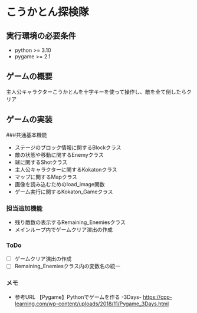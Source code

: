 # こうかとん探検隊
## 実行環境の必要条件
* python >= 3.10
* pygame >= 2.1

## ゲームの概要
主人公キャラクターこうかとんを十字キーを使って操作し、敵を全て倒したらクリア

## ゲームの実装
###共通基本機能
* ステージのブロック情報に関するBlockクラス
* 敵の状態や移動に関するEnemyクラス
* 球に関するShotクラス
* 主人公キャラクターに関するKokatonクラス
* マップに関するMapクラス
* 画像を読み込むためのload_image関数
* ゲーム実行に関するKokaton_Gameクラス
### 担当追加機能
* 残り敵数の表示するRemaining_Enemiesクラス
* メインループ内でゲームクリア演出の作成
### ToDo
- [ ] ゲームクリア演出の作成
- [ ] Remaining_Enemiesクラス内の変数名の統一
### メモ
* 参考URL
【Pygame】Pythonでゲームを作る -3Days-
https://cpp-learning.com/wp-content/uploads/2018/11/Pygame_3Days.html

